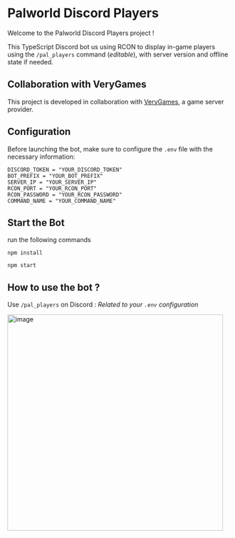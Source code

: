 # Palworld Discord Players

Welcome to the Palworld Discord Players project ! 

This TypeScript Discord bot us using RCON to display in-game players using the `/pal_players` command (*editable*), with server version and offline state if needed.

## Collaboration with VeryGames

This project is developed in collaboration with [VeryGames](https://verygames.net), a game server provider.

## Configuration

Before launching the bot, make sure to configure the `.env` file with the necessary information:

```env
DISCORD_TOKEN = "YOUR_DISCORD_TOKEN"
BOT_PREFIX = "YOUR_BOT_PREFIX"
SERVER_IP = "YOUR_SERVER_IP"
RCON_PORT = "YOUR_RCON_PORT"
RCON_PASSWORD = "YOUR_RCON_PASSWORD"
COMMAND_NAME = "YOUR_COMMAND_NAME"
```

## Start the Bot

run the following commands

`npm install`

`npm start`

## How to use the bot ?
Use `/pal_players` on Discord : *Related to your `.env` configuration*

<img width="484" alt="image" src="https://github.com/Salvatore-Als/palworld-discord-players/assets/58212852/61d5d2df-5c16-4c54-8427-f48a974479cd">

